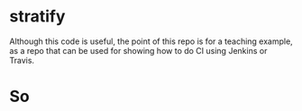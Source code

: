 # stratify


Although this code is useful, the point of this repo is for a teaching example, as a repo that can be used for showing how to do CI using Jenkins or Travis. 


# So
